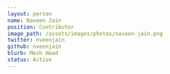 ```yaml
---
layout: person
name: Naveen Jain
position: Contributor
image_path: /assets/images/photos/naveen-jain.png
twitter: nveenjain
github: nveenjain
blurb: Mesh Head
status: Active
---
```

